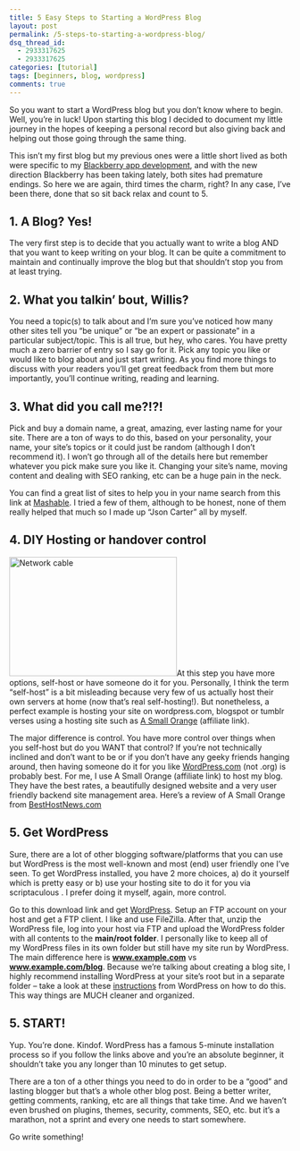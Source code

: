 ```yaml
---
title: 5 Easy Steps to Starting a WordPress Blog
layout: post
permalink: /5-steps-to-starting-a-wordpress-blog/
dsq_thread_id:
  - 2933317625
  - 2933317625
categories: [tutorial]
tags: [beginners, blog, wordpress]
comments: true
---
```

So you want to start a WordPress blog but you don&#8217;t know where to begin. Well, you&#8217;re in luck! Upon starting this blog I decided to document my little journey in the hopes of keeping a personal record but also giving back and helping out those going through the same thing.

<!--more-->

This isn&#8217;t my first blog but my previous ones were a little short lived as both were specific to my <a title="WordsPlus" href="http://appworld.blackberry.com/webstore/content/24752875/?lang=en&countrycode=CA" target="_blank">Blackberry app development</a>, and with the new direction Blackberry has been taking lately, both sites had premature endings. So here we are again, third times the charm, right? In any case, I&#8217;ve been there, done that so sit back relax and count to 5.

## 1. A Blog? Yes!

The very first step is to decide that you actually want to write a blog AND that you want to keep writing on your blog. It can be quite a commitment to maintain and continually improve the blog but that shouldn&#8217;t stop you from at least trying.

## 2. What you talkin&#8217; bout, Willis?



You need a topic(s) to talk about and I&#8217;m sure you&#8217;ve noticed how many other sites tell you &#8220;be unique&#8221; or &#8220;be an expert or passionate&#8221; in a particular subject/topic. This is all true, but hey, who cares. You have pretty much a zero barrier of entry so I say go for it. Pick any topic you like or would like to blog about and just start writing. As you find more things to discuss with your readers you&#8217;ll get great feedback from them but more importantly, you&#8217;ll continue writing, reading and learning.

## 3. What did you call me?!?!

Pick and buy a domain name, a great, amazing, ever lasting name for your site. There are a ton of ways to do this, based on your personality, your name, your site&#8217;s topics or it could just be random (although I don&#8217;t recommend it). I won&#8217;t go through all of the details here but remember whatever you pick make sure you like it. Changing your site&#8217;s name, moving content and dealing with SEO ranking, etc can be a huge pain in the neck.

You can find a great list of sites to help you in your name search from this link at <a title="Domain name tools" href="http://mashable.com/2013/11/17/domain-name-research-tools/" target="_blank">Mashable</a>. I tried a few of them, although to be honest, none of them really helped that much so I made up &#8220;Json Carter&#8221; all by myself.

## 4. DIY Hosting or handover control

<img class="alignleft wp-image-37 size-medium" src="http://jasoncarter.io/wordpress/wp-content/uploads/2014/08/network_cable-300x213.jpg" alt="Network cable" width="300" height="213" />At this step you have more options, self-host or have someone do it for you. Personally, I think the term &#8220;self-host&#8221; is a bit misleading because very few of us actually host their own servers at home (now that&#8217;s real self-hosting!). But nonetheless, a perfect example is hosting your site on wordpress.com, blogspot or tumblr verses using a hosting site such as <a title="A Small Orange" href="http://www.asmallorange.com/?a_aid=JSONCARTER" target="_blank">A Small Orange</a> (affiliate link).

The major difference is control. You have more control over things when you self-host but do you WANT that control? If you&#8217;re not technically inclined and don&#8217;t want to be or if you don&#8217;t have any geeky friends hanging around, then having someone do it for you like <a title="Free hosting by WordPress" href="https://wordpress.com/" target="_blank">WordPress.com</a> (not .org) is probably best. For me, I use A Small Orange (affiliate link) to host my blog. They have the best rates, a beautifully designed website and a very user friendly backend site management area. Here&#8217;s a review of A Small Orange from <a title="ASO Review" href="https://www.besthostnews.com/asmallorange-review" target="_blank">BestHostNews.com</a>

## 5. Get WordPress

Sure, there are a lot of other blogging software/platforms that you can use but WordPress is the most well-known and most (end) user friendly one I&#8217;ve seen. To get WordPress installed, you have 2 more choices, a) do it yourself which is pretty easy or b) use your hosting site to do it for you via scriptaculous . I prefer doing it myself, again, more control.

Go to this download link and get <a title="Download WordPress" href="http://wordpress.org/download/" target="_blank">WordPress</a>. Setup an FTP account on your host and get a FTP client. I like and use FileZilla. After that, unzip the WordPress file, log into your host via FTP and upload the WordPress folder with all contents to the **main/root folder**. I personally like to keep all of my WordPress files in its own folder but still have my site run by WordPress. The main difference here is **www.example.com** vs **www.example.com/blog**. Because we&#8217;re talking about creating a blog site, I highly recommend installing WordPress at your site&#8217;s root but in a separate folder &#8211; take a look at these <a title="Give WordPress its own directory" href="http://codex.wordpress.org/Giving_WordPress_Its_Own_Directory" target="_blank">instructions</a> from WordPress on how to do this. This way things are MUCH cleaner and organized.

## 5. START!

Yup. You&#8217;re done. Kindof. WordPress has a famous 5-minute installation process so if you follow the links above and you&#8217;re an absolute beginner, it shouldn&#8217;t take you any longer than 10 minutes to get setup.

There are a ton of a other things you need to do in order to be a &#8220;good&#8221; and lasting blogger but that&#8217;s a whole other blog post. Being a better writer, getting comments, ranking, etc are all things that take time. And we haven&#8217;t even brushed on plugins, themes, security, comments, SEO, etc. but it&#8217;s a marathon, not a sprint and every one needs to start somewhere.

Go write something!